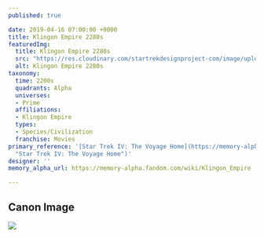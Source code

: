 ```yaml
---
published: true

date: 2019-04-16 07:00:00 +0000
title: Klingon Empire 2280s
featuredImg:
  title: Klingon Empire 2280s
  src: "https://res.cloudinary.com/startrekdesignproject-com/image/upload/v1555446084/Klingon2280s.png"
  alt: Klingon Empire 2280s
taxonomy:
  time: 2200s
  quadrants: Alpha
  universes:
  - Prime
  affiliations:
  - Klingon Empire
  types:
  - Species/Civilization
  franchise: Movies
primary_reference: '[Star Trek IV: The Voyage Home](https://memory-alpha.fandom.com/wiki/Star_Trek_IV:_The_Voyage_Home
  "Star Trek IV: The Voyage Home")'
designer: ''
memory_alpha_url: https://memory-alpha.fandom.com/wiki/Klingon_Empire

---
```

## Canon Image

![](https://res.cloudinary.com/startrekdesignproject-com/image/upload/v1555446084/Klingon2280s1.png)